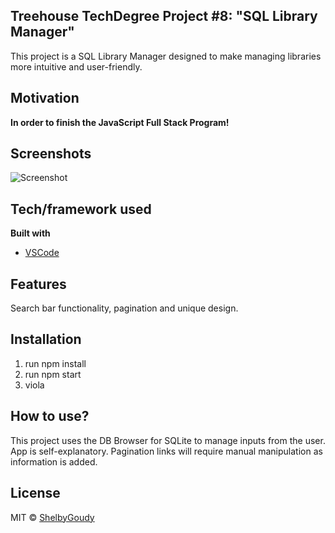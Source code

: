 ## Treehouse TechDegree Project #8: "SQL Library Manager"
This project is a SQL Library Manager designed to make managing libraries more intuitive and user-friendly.

## Motivation
**In order to finish the JavaScript Full Stack Program!**

## Screenshots
![Screenshot](http://public/pro8ss.png)

## Tech/framework used
<b>Built with</b>
- [VSCode](https://code.visualstudio.com/)

## Features
Search bar functionality, pagination and unique design.

## Installation
1. run npm install
2. run npm start
3. viola

## How to use?
This project uses the DB Browser for SQLite to manage inputs from the user. App is self-explanatory. Pagination links will require manual manipulation as information is added.

## License
MIT © [ShelbyGoudy]()